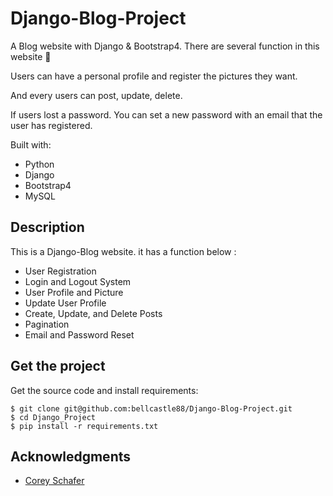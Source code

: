 # Django-Blog-Project
 
A Blog website with Django & Bootstrap4. There are several function in this website 🍕

Users can have a personal profile and register the pictures they want.

And every users can post, update, delete.  

If users lost a password. You can set a new password with an email that the user has registered.
 
Built with:

- Python 
- Django 
- Bootstrap4
- MySQL 

## Description

This is a Django-Blog website. it has a function below : 

- User Registration
- Login and Logout System
- User Profile and Picture 
- Update User Profile
- Create, Update, and Delete Posts
- Pagination
- Email and Password Reset

## Get the project

Get the source code and install requirements:

```
$ git clone git@github.com:bellcastle88/Django-Blog-Project.git
$ cd Django_Project
$ pip install -r requirements.txt
```

## Acknowledgments

* [Corey Schafer]( https://www.youtube.com/watch?v=UmljXZIypDc&list=PL-osiE80TeTtoQCKZ03TU5fNfx2UY6U4p )

 

